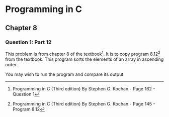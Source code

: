 # Programming in C
## Chapter 8
### Question 1: Part 12

This problem is from chapter 8 of the textbook[^1]. It is to copy program 8.12[^2] from the textbook. This program sorts the elements of an array in ascending order.

You may wish to run the program and compare its output.


[^1]: Programming in C (Third edition) By Stephen G. Kochan - Page 162 - Question 1 
[^2]: Programming in C (Third edition) By Stephen G. Kochan - Page 145 - Program 8.12